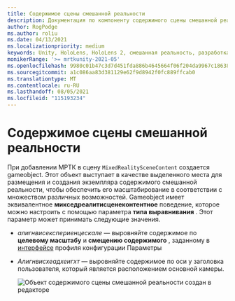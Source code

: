 ```yaml
---
title: Содержимое сцены смешанной реальности
description: Документация по компоненту содержимого сцены смешанной реальности
author: RogPodge
ms.author: roliu
ms.date: 04/13/2021
ms.localizationpriority: medium
keywords: Unity, HoloLens, HoloLens 2, смешанная реальность, разработка, MRTK
monikerRange: '>= mrtkunity-2021-05'
ms.openlocfilehash: 9980c01b47c3d7d451fda886b4645664f06f204da9967c186382878be947d64f
ms.sourcegitcommit: a1c086aa83d381129e62f9d8942f0fc889ffcab0
ms.translationtype: MT
ms.contentlocale: ru-RU
ms.lasthandoff: 08/05/2021
ms.locfileid: "115193234"
---
```

# <a name="mixed-reality-scene-content"></a>Содержимое сцены смешанной реальности

При добавлении МРТК в сцену `MixedRealitySceneContent` создается gameobject. Этот объект выступает в качестве выделенного места для размещения и создания экземпляра содержимого смешанной реальности, чтобы обеспечить его масштабирование в соответствии с множеством различных возможностей. Gameobject имеет эквивалентное **микседреалитисценеконтентное** поведение, которое можно настроить с помощью параметра **типа выравнивания** . Этот параметр может принимать следующие значения.

* *алигнвисекспериенцескале* — выровняйте содержимое по **целевому масштабу** и **смещению содержимого** , заданному в [интерфейсе](experience-settings.md) профиля конфигурации Параметры
* *Алигнвисхеадхеигхт* — выровняйте содержимое по оси y заголовка пользователя, который является расположением основной камеры.


  ![Объект содержимого сцены смешанной реальности создан в редакторе](../images/experience-settings/MixedRealitySceneContent.png)
